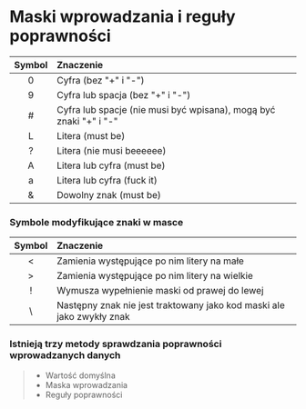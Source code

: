 # Maski wprowadzania i reguły poprawności

| Symbol | Znaczenie                                                         |
| :----: | :---------------------------------------------------------------- |
|    0   | Cyfra (bez "+" i "-")                                             |
|    9   | Cyfra lub spacja (bez "+" i "-")                                  |
|    #   | Cyfra lub spacje (nie musi być wpisana), mogą być znaki "+" i "-" |
|    L   | Litera (must be)                                                  |
|    ?   | Litera (nie musi beeeeee)                                         |
|    A   | Litera lub cyfra (must be)                                        |
|    a   | Litera lub cyfra (fuck it)                                        |
|    &   | Dowolny znak (must be)                                            |

### Symbole modyfikujące znaki w masce

| Symbol | Znaczenie                                                             |
| :----: | :-------------------------------------------------------------------- |
|  &lt;  | Zamienia występujące po nim litery na małe                            |
|    >   | Zamienia występujące po nim litery na wielkie                         |
|    !   | Wymusza wypełnienie maski od prawej do lewej                          |
|   \\   | Następny znak nie jest traktowany jako kod maski ale jako zwykły znak |

### Istnieją trzy metody sprawdzania poprawności wprowadzanych danych

> -   Wartość domyślna
> -   Maska wprowadzania
> -   Reguły poprawności

